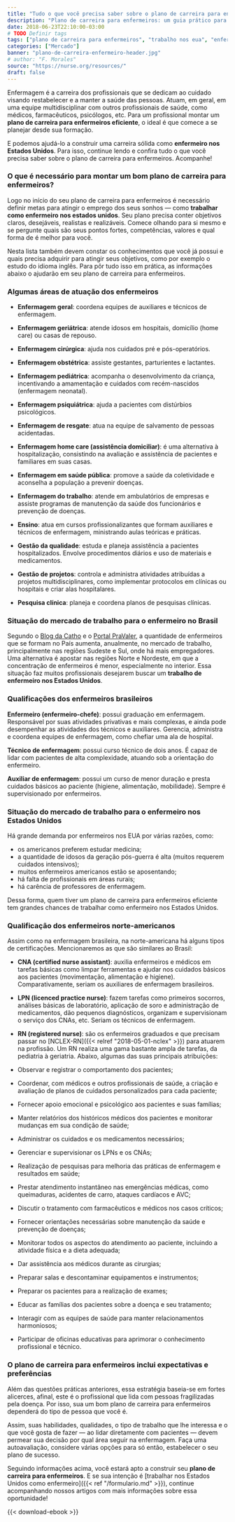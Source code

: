 ```yaml
---
title: "Tudo o que você precisa saber sobre o plano de carreira para enfermeiros"
description: "Plano de carreira para enfermeiros: um guia prático para quem quer atuar no Brasil e nos Estados Unidos"
date: 2018-06-23T22:10:00-03:00
# TODO Definir tags
tags: ["plano de carreira para enfermeiros", "trabalho nos eua", "enfermeiros nos eua", "enfermagem nos eua"]
categories: ["Mercado"]
banner: "plano-de-carreira-enfermeiro-header.jpg"
# author: "F. Morales"
source: "https://nurse.org/resources/" 
draft: false
---
```


Enfermagem é a carreira dos profissionais que se dedicam ao cuidado visando restabelecer e a manter a saúde das pessoas. Atuam, em geral, em uma equipe multidisciplinar com outros profissionais de saúde, como médicos, farmacêuticos, psicólogos, etc. Para um profissional montar um **plano de carreira para enfermeiros eficiente**, o ideal é que comece a se planejar desde sua formação.

E podemos ajudá-lo a construir uma carreira sólida como **enfermeiro nos Estados Unidos**. Para isso, continue lendo e confira tudo o que você precisa saber sobre o plano de carreira para enfermeiros. Acompanhe!

### O que é necessário para montar um bom plano de carreira para enfermeiros?

Logo no início do seu plano de carreira para enfermeiros é necessário definir metas para atingir o emprego dos seus sonhos — como **trabalhar como enfermeiro nos estados unidos**. Seu plano precisa conter objetivos claros, desejáveis, realistas e realizáveis. Comece olhando para si mesmo e se pergunte quais são seus pontos fortes, competências, valores e qual forma de é melhor para você.

Nesta lista também devem constar os conhecimentos que você já possui e quais precisa adquirir para atingir seus objetivos, como por exemplo o estudo do idioma inglês. Para pôr tudo isso em prática, as informações abaixo o ajudarão em seu plano de carreira para enfermeiros.

### Algumas áreas de atuação dos enfermeiros

+ **Enfermagem geral**: coordena equipes de auxiliares e técnicos de enfermagem.

+ **Enfermagem geriátrica**: atende idosos em hospitais, domicílio (home care) ou casas de repouso.

+ **Enfermagem cirúrgica**: ajuda nos cuidados pré e pós-operatórios.

+ **Enfermagem obstétrica**: assiste gestantes, parturientes e lactantes.

+ **Enfermagem pediátrica**: acompanha o desenvolvimento da criança, incentivando a amamentação e cuidados com recém-nascidos (enfermagem neonatal).

+ **Enfermagem psiquiátrica**: ajuda a pacientes com distúrbios psicológicos.

+ **Enfermagem de resgate**: atua na equipe de salvamento de pessoas acidentadas.

+ **Enfermagem home care (assistência domiciliar)**: é uma alternativa à hospitalização, consistindo na avaliação e assistência de pacientes e familiares em suas casas.
+ **Enfermagem em saúde pública**: promove a saúde da coletividade e aconselha a população a prevenir doenças.
+ **Enfermagem do trabalho**: atende em ambulatórios de empresas e assiste programas de manutenção da saúde dos funcionários e prevenção de doenças.
+ **Ensino**: atua em cursos profissionalizantes que formam auxiliares e técnicos de enfermagem, ministrando aulas teóricas e práticas.
+ **Gestão da qualidade**: estuda e planeja assistência a pacientes hospitalizados. Envolve procedimentos diários e uso de materiais e medicamentos.
+ **Gestão de projetos**: controla e administra atividades atribuídas a projetos multidisciplinares, como implementar protocolos em clínicas ou hospitais e criar alas hospitalares.
+ **Pesquisa clínica**: planeja e coordena planos de pesquisas clínicas.

### Situação do mercado de trabalho para o enfermeiro no Brasil

Segundo o [Blog da Catho](https://www.catho.com.br/educacao/blog/plano-de-carreira-enfermeiro/) e o [Portal PraValer](https://www.portalpravaler.com.br/curso/graduacao/auxiliar-de-enfermagem), a quantidade de enfermeiros que se formam no País aumenta, anualmente, no mercado de trabalho, principalmente nas regiões Sudeste e Sul, onde há mais empregadores. Uma alternativa é apostar nas regiões Norte e Nordeste, em que a concentração de enfermeiros é menor, especialmente no interior. Essa situação faz muitos profissionais desejarem buscar um **trabalho de enfermeiro nos Estados Unidos**.

### Qualificações dos enfermeiros brasileiros

**Enfermeiro (enfermeiro-chefe)**: possui graduação em enfermagem. Responsável por suas atividades privativas e mais complexas, e ainda pode desempenhar as atividades dos técnicos e auxiliares. Gerencia, administra e coordena equipes de enfermagem, como chefiar uma ala de hospital.

**Técnico de enfermagem**: possui curso técnico de dois anos. É capaz de lidar com pacientes de alta complexidade, atuando sob a orientação do enfermeiro.

**Auxiliar de enfermagem**: possui um curso de menor duração e presta cuidados básicos ao paciente (higiene, alimentação, mobilidade). Sempre é supervisionado por enfermeiros.

### Situação do mercado de trabalho para o enfermeiro nos Estados Unidos

Há grande demanda por enfermeiros nos EUA por várias razões, como:

+ os americanos preferem estudar medicina;
+ a quantidade de idosos da geração pós-guerra é alta (muitos requerem cuidados intensivos);
+ muitos enfermeiros americanos estão se aposentando;
+ há falta de profissionais em áreas rurais;
+ há carência de professores de enfermagem.

Dessa forma, quem tiver um plano de carreira para enfermeiros eficiente tem grandes chances de trabalhar como enfermeiro nos Estados Unidos.

### Qualificação dos enfermeiros norte-americanos

Assim como na enfermagem brasileira, na norte-americana há alguns tipos de certificações. Mencionaremos as que são similares ao Brasil:

+ **CNA (certified nurse assistant)**: auxilia enfermeiros e médicos em tarefas básicas como limpar ferramentas e ajudar nos cuidados básicos aos pacientes (movimentação, alimentação e higiene). Comparativamente, seriam os auxiliares de enfermagem brasileiros.

+ **LPN (licenced practice nurse)**: fazem tarefas como primeiros socorros, análises básicas de laboratório, aplicação de soro e administração de medicamentos, dão pequenos diagnósticos, organizam e supervisionam o serviço dos CNAs, etc. Seriam os técnicos de enfermagem.

+ **RN (registered nurse)**:  são os enfermeiros graduados e que precisam passar no [NCLEX-RN]({{< relref "2018-05-01-nclex" >}}) para atuarem na profissão. Um RN realiza uma gama bastante ampla de tarefas, da pediatria à geriatria. Abaixo, algumas das suas principais atribuições:
+ Observar e registrar o comportamento dos pacientes;
+ Coordenar, com médicos e outros profissionais de saúde, a criação e avaliação de planos de cuidados personalizados para cada paciente;
+ Fornecer apoio emocional e psicológico aos pacientes e suas famílias;
+ Manter relatórios dos históricos médicos dos pacientes e monitorar mudanças em sua condição de saúde;
+ Administrar os cuidados e os medicamentos necessários;
+ Gerenciar e supervisionar os LPNs e os CNAs;
+ Realização de pesquisas para melhoria das práticas de enfermagem e resultados em saúde;
+ Prestar atendimento instantâneo nas emergências médicas, como queimaduras, acidentes de carro, ataques cardíacos e AVC;
+ Discutir o tratamento com farmacêuticos e médicos nos casos críticos;
+ Fornecer orientações necessárias sobre manutenção da saúde e prevenção de doenças;
+ Monitorar todos os aspectos do atendimento ao paciente, incluindo a atividade física e a dieta adequada;
+ Dar assistência aos médicos durante as cirurgias;
+ Preparar salas e descontaminar equipamentos e instrumentos;
+ Preparar os pacientes para a realização de exames;
+ Educar as famílias dos pacientes sobre a doença e seu tratamento;
+ Interagir com as equipes de saúde para manter relacionamentos harmoniosos;
+ Participar de oficinas educativas para aprimorar o conhecimento profissional e técnico.

### O plano de carreira para enfermeiros inclui expectativas e preferências

Além das questões práticas anteriores, essa estratégia baseia-se em fortes alicerces, afinal, este é o profissional que lida com pessoas fragilizadas pela doença. Por isso, sua um bom plano de carreira para enfermeiros dependerá do tipo de pessoa que você é.

Assim, suas habilidades, qualidades, o tipo de trabalho que lhe interessa e o que você gosta de fazer — ao lidar diretamente com pacientes — devem permear sua decisão por qual área seguir na enfermagem. Faça uma autoavaliação, considere várias opções para só então, estabelecer o seu plano de sucesso.

Seguindo informações acima, você estará apto a construir seu **plano de carreira para enfermeiros**. E se sua intenção é [trabalhar nos Estados Unidos como enfermeiro]({{< ref "/formulario.md" >}}), continue acompanhando nossos artigos com mais informações sobre essa oportunidade!

{{< download-ebook >}}

